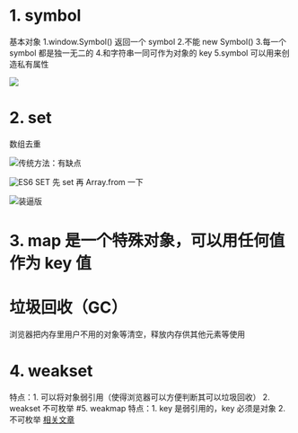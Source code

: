 # 1. symbol
基本对象
1.window.Symbol() 返回一个 symbol
2.不能 new Symbol()
3.每一个 symbol 都是独一无二的
4.和字符串一同可作为对象的 key
5.symbol 可以用来创造私有属性

![](https://upload-images.jianshu.io/upload_images/7094266-a23edf7122d7fa12.png?imageMogr2/auto-orient/strip%7CimageView2/2/w/1240)
# 2. set
数组去重

![传统方法：有缺点](https://upload-images.jianshu.io/upload_images/7094266-5781746aa7ab645d.png?imageMogr2/auto-orient/strip%7CimageView2/2/w/1240)

![ES6 SET](https://upload-images.jianshu.io/upload_images/7094266-77904986b4a822ab.png?imageMogr2/auto-orient/strip%7CimageView2/2/w/1240)
先 set 再 Array.from 一下

![装逼版](https://upload-images.jianshu.io/upload_images/7094266-d0258270c71e112e.png?imageMogr2/auto-orient/strip%7CimageView2/2/w/1240)
# 3. map 是一个特殊对象，可以用任何值作为 key 值
# 垃圾回收（GC）
浏览器把内存里用户不用的对象等清空，释放内存供其他元素等使用
# 4. weakset
特点：1. 可以将对象弱引用（使得浏览器可以方便判断其可以垃圾回收）
   2. weakset 不可枚举
#5. weakmap
特点：1. key 是弱引用的，key 必须是对象
2. 不可枚举
[相关文章](https://zhuanlan.zhihu.com/p/25454328)
